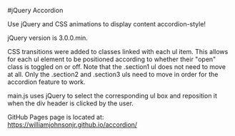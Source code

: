 #jQuery Accordion

Use jQuery and CSS animations to display content accordion-style!

jQuery version is 3.0.0.min.

CSS transitions were added to classes linked with each ul item. This allows for each ul element to be positioned
according to whether their "open" class is toggled on or off. Note that the .section1 ul does not need to move at all.
Only the .section2 and .section3 uls need to move in order for the accordion feature to work.

main.js uses jQuery to select the corresponding ul box and reposition it when the div header is clicked by the user.

GitHub Pages page is located at: https://williamjohnsonjr.github.io/accordion/